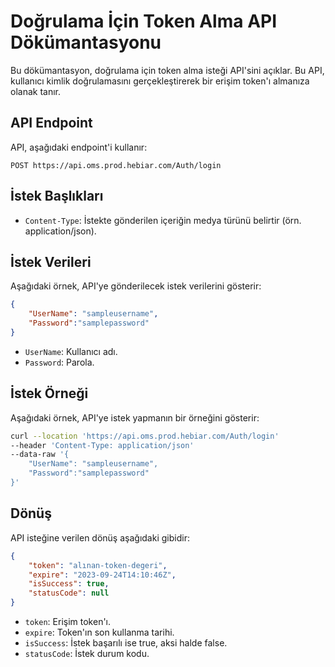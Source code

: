 # Doğrulama İçin Token Alma API Dökümantasyonu

Bu dökümantasyon, doğrulama için token alma isteği API'sini açıklar. Bu API, kullanıcı kimlik doğrulamasını gerçekleştirerek bir erişim token'ı almanıza olanak tanır.

## API Endpoint

API, aşağıdaki endpoint'i kullanır:

```plaintext
POST https://api.oms.prod.hebiar.com/Auth/login
```

## İstek Başlıkları

- `Content-Type`: İstekte gönderilen içeriğin medya türünü belirtir (örn. application/json).

## İstek Verileri

Aşağıdaki örnek, API'ye gönderilecek istek verilerini gösterir:

```json
{
    "UserName": "sampleusername",
    "Password":"samplepassword"
}
```

- `UserName`: Kullanıcı adı.
- `Password`: Parola.


## İstek Örneği

Aşağıdaki örnek, API'ye istek yapmanın bir örneğini gösterir:

```bash
curl --location 'https://api.oms.prod.hebiar.com/Auth/login' 
--header 'Content-Type: application/json' 
--data-raw '{
    "UserName": "sampleusername",
    "Password":"samplepassword"
}'
```

## Dönüş

API isteğine verilen dönüş aşağıdaki gibidir:

```json
{
    "token": "alınan-token-degeri",
    "expire": "2023-09-24T14:10:46Z",
    "isSuccess": true,
    "statusCode": null
}
```

- `token`: Erişim token'ı.
- `expire`: Token'ın son kullanma tarihi.
- `isSuccess`: İstek başarılı ise true, aksi halde false.
- `statusCode`: İstek durum kodu.


